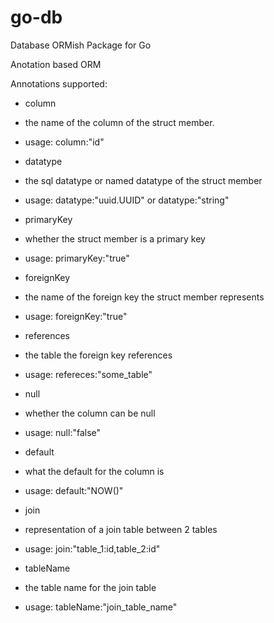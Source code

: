 # go-db
Database ORMish Package for Go

Anotation based ORM

Annotations supported:
 * column
  * the name of the column of the struct member.
   * usage: column:"id"
 
 * datatype
  * the sql datatype or named datatype of the struct member
   * usage: datatype:"uuid.UUID" or datatype:"string"
 
 * primaryKey
  * whether the struct member is a primary key
   * usage: primaryKey:"true"
 
 * foreignKey
  * the name of the foreign key the struct member represents
   * usage: foreignKey:"true"
 
 * references
  * the table the foreign key references
   * usage: refereces:"some_table"
 
 * null
 * whether the column can be null
 * usage: null:"false"
 
 * default
 * what the default for the column is
 * usage: default:"NOW()"
 
 * join
 * representation of a join table between 2 tables
 * usage: join:"table_1:id,table_2:id"
 
 * tableName
 * the table name for the join table
 * usage: tableName:"join_table_name"
